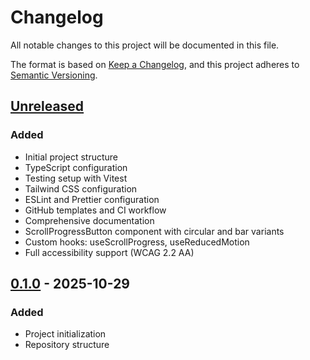 # Changelog

All notable changes to this project will be documented in this file.

The format is based on [Keep a Changelog](https://keepachangelog.com/en/1.0.0/),
and this project adheres to [Semantic Versioning](https://semver.org/spec/v2.0.0.html).

## [Unreleased]

### Added
- Initial project structure
- TypeScript configuration
- Testing setup with Vitest
- Tailwind CSS configuration
- ESLint and Prettier configuration
- GitHub templates and CI workflow
- Comprehensive documentation
- ScrollProgressButton component with circular and bar variants
- Custom hooks: useScrollProgress, useReducedMotion
- Full accessibility support (WCAG 2.2 AA)

## [0.1.0] - 2025-10-29

### Added
- Project initialization
- Repository structure

[Unreleased]: https://github.com/username/scroll-progress-button/compare/v0.1.0...HEAD
[0.1.0]: https://github.com/username/scroll-progress-button/releases/tag/v0.1.0
